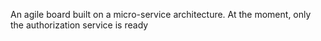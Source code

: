 An agile board built on a micro-service architecture. At the moment, only the authorization service is ready
